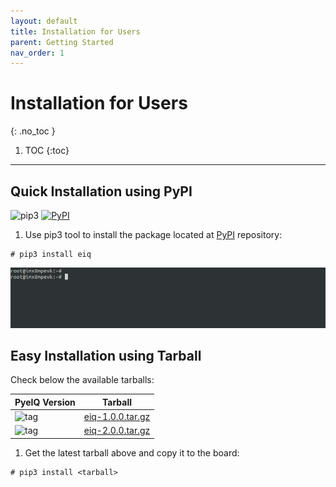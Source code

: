 ```yaml
---
layout: default
title: Installation for Users
parent: Getting Started
nav_order: 1
---
```


# Installation for Users
{: .no_toc }

1. TOC
{:toc}
---

## Quick Installation using PyPI

![pip3][eiqpackage]
[![PyPI](https://badge.fury.io/py/eiq.svg)](https://badge.fury.io/py/eiq)

1. Use pip3 tool to install the package located at
[PyPI](https://pypi.org/project/eiq/#description) repository:
```console
# pip3 install eiq
```
  ![pypigif][pypi]

[pypirepo]: https://pypi.org/project/eiq/#description
[pypicaf]: https://source.codeaurora.org/external/imxsupport/pyeiq/
[eiqpackage]: https://img.shields.io/badge/pip3%20install-eiq-green

## Easy Installation using Tarball

Check below the available tarballs:

| **PyeIQ Version**  | **Tarball**                     |
|--------------------|---------------------------------|
| ![tag][tag_v1]     | [eiq-1.0.0.tar.gz][v1_tarball]  |
| ![tag][tag_v2]     | [eiq-2.0.0.tar.gz][v2_tarball]  |

1. Get the latest tarball above and copy it to the board:
```console
# pip3 install <tarball>
```
[pypi]: ../media/pypieiq.gif

[tag_v1]: https://img.shields.io/badge/-v1.0.0-blue
[tag_v2]: https://img.shields.io/badge/-v2.0.0-blue

[v1_tarball]: https://files.pythonhosted.org/packages/19/43/52b82520c5c65a735c2e64c4be7808df0ef511015555f9f1bd541c2ac0c5/eiq-1.0.0.tar.gz

[v2_tarball]: https://files.pythonhosted.org/packages/92/e5/b66aefa5c9dc990e3a6bc3ece10c525cf2bd83258412e5855ab89ce41631/eiq-2.0.0.tar.gz
